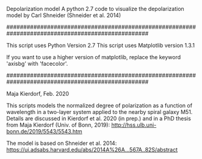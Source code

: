 Depolarization model
A python 2.7 code to visualize the depolarization model by Carl Shneider (Shneider et al. 2014)

##################################################################################################

This script uses Python Version 2.7
This script uses Matplotlib version 1.3.1

If you want to use a higher version of matplotlib, replace the keyword 'axisbg' with 'facecolor'.

##################################################################################################

Maja Kierdorf, Feb. 2020

This scripts models the normalized degree of polarization as a function of wavelength in a two-layer system applied to the nearby spiral galaxy M51. 
Details are discussed in Kierdorf et al. 2020 (in prep.) and in a PhD thesis from Maja Kierdorf (Univ. of Bonn, 2019): http://hss.ulb.uni-bonn.de/2019/5543/5543.htm

The model is based on Shneider et al. 2014: https://ui.adsabs.harvard.edu/abs/2014A%26A...567A..82S/abstract

